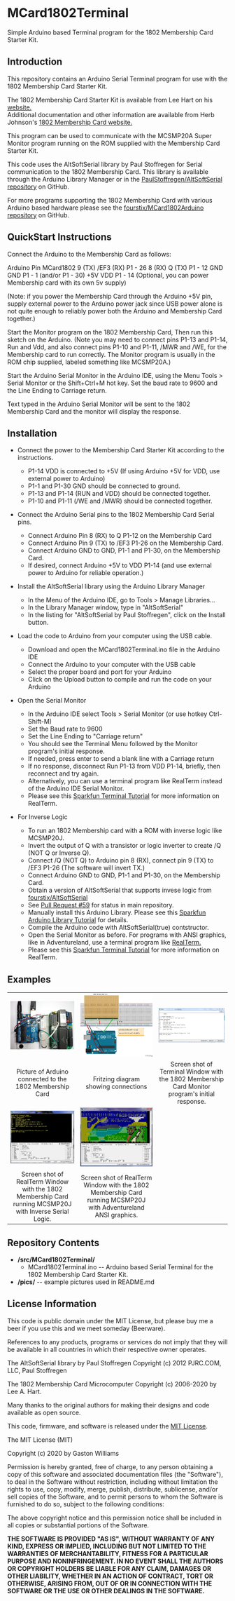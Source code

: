 MCard1802Terminal
================
Simple Arduino based Terminal program for the 1802 Membership Card Starter Kit.

Introduction
-------------
This repository contains an Arduino Serial Terminal program for use with the 1802 Membership Card Starter Kit.

The 1802 Membership Card Starter Kit is available from Lee Hart on his [website.](http://www.sunrise-ev.com/1802.htm)  
Additional documentation and other information are available from Herb Johnson's 
[1802 Membership Card website.](http://www.retrotechnology.com/memship/memship.html)

This program can be used to communicate with the MCSMP20A Super Monitor program running on the ROM supplied with
the Membership Card Starter Kit.


This code uses the AltSoftSerial library by Paul Stoffregen for Serial communication to the 1802 Membership Card. 
This library is available through the Arduino Library Manager or in the [PaulStoffregen/AltSoftSerial repository](https://github.com/PaulStoffregen/AltSoftSerial)
on GitHub.

For more programs supporting the 1802 Membership Card with various Arduino based hardware please see the 
[fourstix/MCard1802Arduino repository](https://github.com/fourstix/MCard1802Arduino) on GitHub.


QuickStart Instructions
-----------------------
 Connect the Arduino to the Membership Card as follows:
 
 Arduino Pin     MCard1802
   9 (TX)        /EF3 (RX)   P1 - 26 
   8 (RX)          Q  (TX)   P1 - 12
   GND             GND       P1 -  1 (and/or P1 - 30)
   +5V		   VDD	     P1 - 14 (Optional, you can power Membership card with its own 5v supply)
   
 (Note: if you power the Membership Card through the Arduino +5V pin, 
 supply external power to the Arduino power jack since USB power alone
 is not quite enough to reliably power both the Arduino and Membership Card together.)

 Start the Monitor program on the 1802 Membership Card,
 Then run this sketch on the Arduino.  (Note you may need to 
 connect pins P1-13 and P1-14, Run and Vdd, and also connect 
 pins P1-10 and P1-11, /MWR and /WE, for the Membership card 
 to run correctly. The Monitor program is usually in the ROM 
 chip supplied, labeled something like MCSMP20A.)
  
 Start the Arduino Serial Monitor in the Arduino IDE, using 
 the Menu Tools > Serial Monitor or the Shift+Ctrl+M hot key.
 Set the baud rate to 9600 and the Line Ending to Carriage return.
 
 Text typed in the Arduino Serial Monitor will be sent to the
 1802 Membership Card and the monitor will display the response.
 
Installation
------------

* Connect the power to the Membership Card Starter Kit according to the instructions.  
   * P1-14 VDD is connected to +5V (If using Arduino +5V for VDD, use external power to Arduino)
   * P1-1 and P1-30 GND should be connected to ground.
   * P1-13 and P1-14 (RUN and VDD) should be connected together.
   * P1-10 and P1-11 (/WE and /MWR) should be connected together. 
   
* Connect the Arduino Serial pins to the 1802 Membership Card Serial pins.
   * Connect Arduino Pin 8 (RX) to Q P1-12 on the Membership Card
   * Connect Arduino Pin 9 (TX) to /EF3 P1-26 on the Membership Card.
   * Connect Arduino GND to GND, P1-1 and P1-30, on the Membership Card.
   * If desired, connect Arduino +5V to VDD P1-14 (and use external power to Arduino for reliable operation.)
   
* Install the AltSoftSerial library using the Arduino Library Manager
   * In the Menu of the Arduino IDE, go to Tools > Manage Libraries...
   * In the Library Manager window, type in "AltSoftSerial"
   * In the listing for "AltSoftSerial by Paul Stoffregen", click on the Install button.
   
* Load the code to Arduino from your computer using the USB cable.
   * Download and open the MCard1802Terminal.ino file in the Arduino IDE
   * Connect the Arduino to your computer with the USB cable
   * Select the proper board and port for your Arduino
   * Click on the Upload button to compile and run the code on your Arduino
   
* Open the Serial Monitor 
   * In the Arduino IDE select Tools > Serial Monitor (or use hotkey Ctrl-Shift-M)
   * Set the Baud rate to 9600
   * Set the Line Ending to "Carriage return"   
   * You should see the Terminal Menu followed by the Monitor program's initial response.
   * If needed, press enter to send a blank line with a Carriage return
   * If no response, disconnect Run P1-13 from VDD P1-14, briefly, then reconnect and try again.  
   * Alternatively, you can use a terminal program like RealTerm instead of the Arduino IDE Serial Monitor.
   * Please see this [Sparkfun Terminal Tutorial](https://learn.sparkfun.com/tutorials/terminal-basics/real-term-windows) for more information on RealTerm.
   
* For Inverse Logic   
   * To run an 1802 Membership card with a ROM with inverse logic like MCSMP20J.
   * Invert the output of Q with a transistor or logic inverter to create /Q (NOT Q or Inverse Q).
   * Connect /Q (NOT Q) to Arduino pin 8 (RX), connect pin 9 (TX) to /EF3 P1-26 (The software will invert TX.)
   * Connect Arduino GND to GND, P1-1 and P1-30, on the Membership Card.
   * Obtain a version of AltSoftSerial that supports invese logic from [fourstix/AltSoftSerial](https://github.com/fourstix/AltSoftSerial)
   * See [Pull Request #59](https://github.com/PaulStoffregen/AltSoftSerial/pull/59) for status in main repository.
   * Manually install this Arduino Library. Please see this [Sparkfun Arduino Library Tutorial](https://learn.sparkfun.com/tutorials/installing-an-arduino-library) for details.
   * Compile the Arduino code with AltSoftSerial(true) contstructor.
   * Open the Serial Monitor as before. For programs with ANSI graphics, like in Adventureland, use a terminal program like [RealTerm.](https://realterm.sourceforge.io/)
   * Please see this [Sparkfun Terminal Tutorial](https://learn.sparkfun.com/tutorials/terminal-basics/real-term-windows) for more information on RealTerm.
   
Examples
--------
<table class="table table-hover table-striped table-bordered">
  <tr align="center">
   <td><img src="https://github.com/fourstix/MCard1802Terminal/blob/master/pics/ArduinoConnection.jpg"></td>
   <td><img src="https://github.com/fourstix/MCard1802Terminal/blob/master/pics/ConnectionsFritzing.jpg"></td> 
   <td><img src="https://github.com/fourstix/MCard1802Terminal/blob/master/pics/TerminalWindow.jpg"></td> 
  </tr>
  <tr align="center">
    <td>Picture of Arduino connected to the 1802 Membership Card</td>
    <td>Fritzing diagram showing connections</td>
    <td>Screen shot of Terminal Window with the 1802 Membership Card Monitor program's initial response.</td>
  </tr>
  <tr align="center">
    <td><img src="https://github.com/fourstix/MCard1802Terminal/blob/master/pics/RealTerm1.jpg"></td>
    <td><img src="https://github.com/fourstix/MCard1802Terminal/blob/master/pics/RealTerm2.jpg"></td> 
  </tr>
  <tr align="center">
    <td>Screen shot of RealTerm Window with the 1802 Membership Card running MCSMP20J with Inverse Serial Logic.</td>
    <td>Screen shot of RealTerm Window with the 1802 Membership Card running MCSMP20J with Adventureland ANSI graphics.</td>        
  </tr>
 </table>
 
Repository Contents
-------------------
* **/src/MCard1802Terminal/**
  * MCard1802Terminal.ino -- Arduino based Serial Terminal for the 1802 Membership Card Starter Kit.
* **/pics/** -- example pictures used in README.md


License Information
-------------------

This code is public domain under the MIT License, but please buy me a beer
if you use this and we meet someday (Beerware).

References to any products, programs or services do not imply
that they will be available in all countries in which their respective owner operates.

The AltSoftSerial library by Paul Stoffregen
Copyright (c) 2012 PJRC.COM, LLC, Paul Stoffregen

The 1802 Membership Card Microcomputer 
Copyright (c) 2006-2020  by Lee A. Hart.
 
Many thanks to the original authors for making their designs and code available as open source.

This code, firmware, and software is released under the [MIT License](http://opensource.org/licenses/MIT).

The MIT License (MIT)

Copyright (c) 2020 by Gaston Williams

Permission is hereby granted, free of charge, to any person obtaining a copy
of this software and associated documentation files (the "Software"), to deal
in the Software without restriction, including without limitation the rights
to use, copy, modify, merge, publish, distribute, sublicense, and/or sell
copies of the Software, and to permit persons to whom the Software is
furnished to do so, subject to the following conditions:

The above copyright notice and this permission notice shall be included in all
copies or substantial portions of the Software.

**THE SOFTWARE IS PROVIDED "AS IS", WITHOUT WARRANTY OF ANY KIND, EXPRESS OR IMPLIED, INCLUDING BUT NOT LIMITED TO THE WARRANTIES OF MERCHANTABILITY,
FITNESS FOR A PARTICULAR PURPOSE AND NONINFRINGEMENT. IN NO EVENT SHALL THE
AUTHORS OR COPYRIGHT HOLDERS BE LIABLE FOR ANY CLAIM, DAMAGES OR OTHER
LIABILITY, WHETHER IN AN ACTION OF CONTRACT, TORT OR OTHERWISE, ARISING FROM, OUT OF OR IN CONNECTION WITH THE SOFTWARE OR THE USE OR OTHER DEALINGS IN THE
SOFTWARE.**